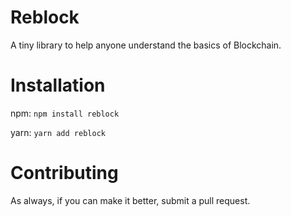 # Reblock

A tiny library to help anyone understand the basics of Blockchain.

# Installation

npm: `npm install reblock`

yarn: `yarn add reblock`

# Contributing

As always, if you can make it better, submit a pull request.
